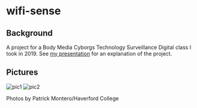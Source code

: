 # wifi-sense

## Background
A project for a Body Media Cyborgs Technology Surveillance Digital class I took in 2019. See [my presentation](https://docs.google.com/presentation/d/1r_tBhj9RS4nRJ_BajCrWeI7B-XGWrBBcE8F0kI_F-8U/edit?usp=sharing) for an explanation of the project.

## Pictures

![pic1](https://github.com/qubist/wifi-sense/blob/master/Data-Body%2C%20Body-Data_dsc9157_Patrick%20Montero.jpg)
![pic2](https://github.com/qubist/wifi-sense/blob/master/Data-Body%2C%20Body-Data_dsc9159_Patrick%20Montero.jpg)

Photos by Patrick Montero/Haverford College
